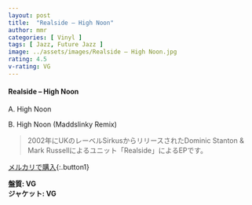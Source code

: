 ```yaml
---
layout: post
title:  "Realside – High Noon"
author: mmr
categories: [ Vinyl ]
tags: [ Jazz, Future Jazz ]
image: ../assets/images/Realside – High Noon.jpg
rating: 4.5
v-rating: VG
---
```


#### Realside – High Noon

A. High Noon

B. High Noon (Maddslinky Remix)

> 2002年にUKのレーベルSirkusからリリースされたDominic Stanton & Mark Russellによるユニット「Realside」によるEPです。


[メルカリで購入](https://jp.mercari.com/item/m62297432925){:.button1}

<div class="mt-4 mb-4 d-flex align-items-center">
<strong class="mr-1">盤質: VG</strong>
</div>
<div class="mt-4 mb-4 d-flex align-items-center">
<strong class="mr-1">ジャケット: VG</strong>
</div>
